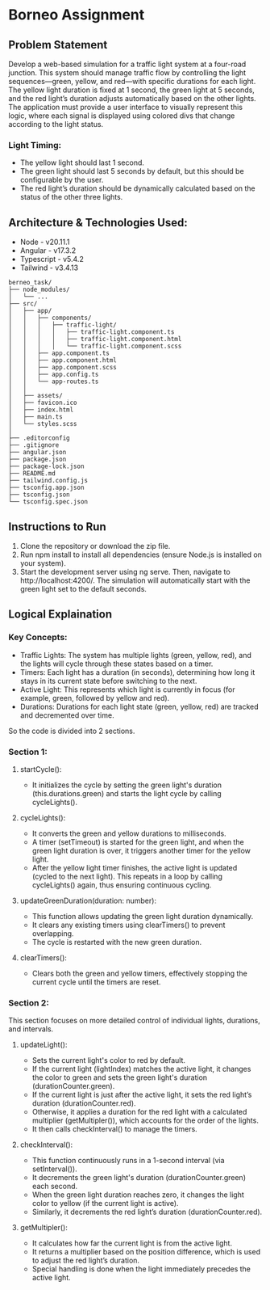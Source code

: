 # Borneo Assignment

## Problem Statement

Develop a web-based simulation for a traffic light system at a four-road junction. This system
should manage traffic flow by controlling the light sequences—green, yellow, and red—with
specific durations for each light. The yellow light duration is fixed at 1 second, the green light at
5 seconds, and the red light’s duration adjusts automatically based on the other lights. The
application must provide a user interface to visually represent this logic, where each signal is
displayed using colored divs that change according to the light status.

### Light Timing:
* The yellow light should last 1 second.
* The green light should last 5 seconds by default, but this should be configurable
by the user.
* The red light’s duration should be dynamically calculated based on the status of
the other three lights.

## Architecture & Technologies Used:
* Node - v20.11.1
* Angular - v17.3.2
* Typescript - v5.4.2
* Tailwind - v3.4.13

```
berneo_task/
├── node_modules/
│   └── ...
├── src/
│   ├── app/
│   │   ├── components/
│   │   │   ├── traffic-light/
│   │   │   │   ├── traffic-light.component.ts
│   │   │   │   ├── traffic-light.component.html
│   │   │   │   └── traffic-light.component.scss
│   │   ├── app.component.ts
│   │   ├── app.component.html
│   │   ├── app.component.scss
│   │   ├── app.config.ts
│   │   └── app-routes.ts
│   │
│   ├── assets/
│   ├── favicon.ico
│   ├── index.html
│   ├── main.ts
│   └── styles.scss
│
├── .editorconfig
├── .gitignore 
├── angular.json
├── package.json
├── package-lock.json
├── README.md
├── tailwind.config.js
├── tsconfig.app.json
├── tsconfig.json
└── tsconfig.spec.json
```
## Instructions to Run
1. Clone the repository or download the zip file.
2. Run npm install to install all dependencies (ensure Node.js is installed on your system).
3. Start the development server using ng serve. Then, navigate to http://localhost:4200/. The simulation will automatically start with the green light set to the default seconds.

<!-- TODO add the logic explaination -->
## Logical Explaination

### Key Concepts:
- Traffic Lights: The system has multiple lights (green, yellow, red), and the lights will cycle through these states based on a timer.
- Timers: Each light has a duration (in seconds), determining how long it stays in its current state before switching to the next.
- Active Light: This represents which light is currently in focus (for example, green, followed by yellow and red).
- Durations: Durations for each light state (green, yellow, red) are tracked and decremented over time.

So the code is divided into 2 sections.

### Section 1:
1. startCycle():
    - It initializes the cycle by setting the green light's duration (this.durations.green) and starts the light cycle by calling cycleLights().

2. cycleLights():
    - It converts the green and yellow durations to milliseconds.
    - A timer (setTimeout) is started for the green light, and when the green light duration is over, it triggers another timer for the yellow light.
    - After the yellow light timer finishes, the active light is updated (cycled to the next light). This repeats in a loop by calling cycleLights() again, thus ensuring continuous cycling.

3. updateGreenDuration(duration: number):
    - This function allows updating the green light duration dynamically.
    - It clears any existing timers using clearTimers() to prevent overlapping.
    - The cycle is restarted with the new green duration.

4. clearTimers():
    - Clears both the green and yellow timers, effectively stopping the current cycle until the timers are reset.

### Section 2:
This section focuses on more detailed control of individual lights, durations, and intervals.

1. updateLight():
    - Sets the current light's color to red by default.
    - If the current light (lightIndex) matches the active light, it changes the color to green and sets the green light's duration (durationCounter.green).
    - If the current light is just after the active light, it sets the red light’s duration (durationCounter.red).
    - Otherwise, it applies a duration for the red light with a calculated multiplier (getMultipler()), which accounts for the order of the lights.
    - It then calls checkInterval() to manage the timers.

2. checkInterval():
    - This function continuously runs in a 1-second interval (via setInterval()).
    - It decrements the green light's duration (durationCounter.green) each second.
    - When the green light duration reaches zero, it changes the light color to yellow (if the current light is active).
    - Similarly, it decrements the red light’s duration (durationCounter.red).

3. getMultipler():
    - It calculates how far the current light is from the active light.
    - It returns a multiplier based on the position difference, which is used to adjust the red light’s duration.
    - Special handling is done when the light immediately precedes the active light.